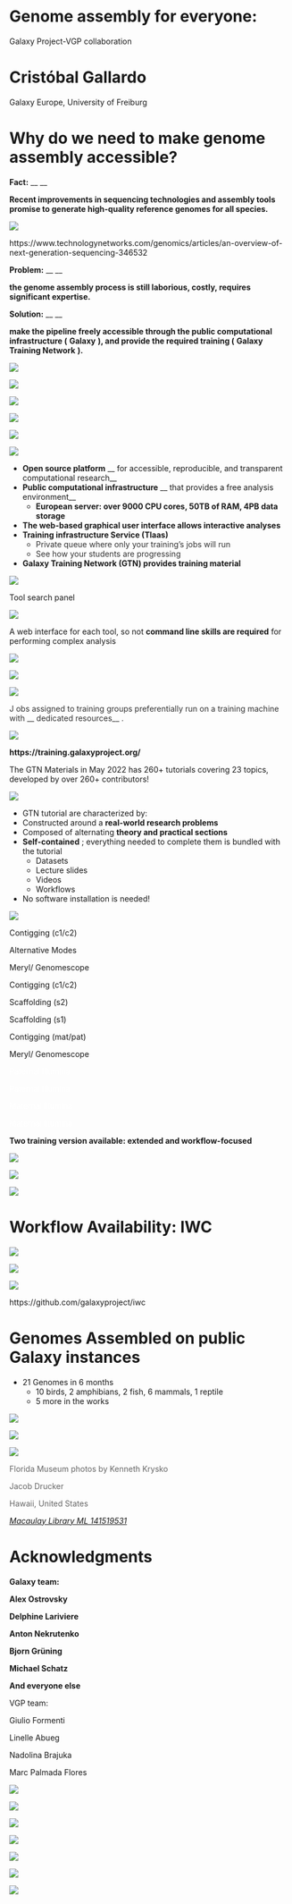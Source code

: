 # Genome assembly for everyone:
Galaxy Project-VGP collaboration

# Cristóbal Gallardo
Galaxy Europe, University of Freiburg

# Why do we need to make genome assembly accessible?

__Fact:__  __ __

__Recent improvements in sequencing technologies and assembly tools promise to generate high\-quality reference genomes for all species\.__

![](img/COBLET20220.png)

https://www\.technologynetworks\.com/genomics/articles/an\-overview\-of\-next\-generation\-sequencing\-346532

__Problem:__  __ __

__the genome assembly process is still laborious\, costly\, requires significant expertise\.__

__Solution:__  __ __

__make the pipeline freely accessible through the public computational infrastructure \(__  __Galaxy__  __\)\, and provide the required training \(__  __Galaxy Training Network__  __\)\.__

![](img/COBLET20221.png)

![](img/COBLET20222.png)

![](img/COBLET20223.png)

![](img/COBLET20224.png)

![](img/COBLET20225.png)

![](img/COBLET20226.png)

* __Open source platform__  __ for accessible\, reproducible\, and transparent computational research__
* __Public computational infrastructure__  __ that  provides a free analysis environment__
  * __European server: over 9000 CPU cores\, 50TB of RAM\, 4PB data storage__
* __The web\-based graphical user interface allows interactive analyses__
* __Training infrastructure Service \(Tlaas\)__
  * <span style="color:#333333">Private queue where only your training’s jobs will run</span>
  * <span style="color:#333333">See how your students are progressing</span>
* __Galaxy Training Network \(GTN\) provides training material__

![](img/COBLET20227.png)

Tool search panel

![](img/COBLET20228.png)

A web interface for each tool\, so not  __command line skills are required__  for performing complex analysis

![](img/COBLET20229.png)

![](img/COBLET202210.png)

![](img/COBLET202211.png)

<span style="color:#333333">J</span>  <span style="color:#333333">obs assigned to </span>  <span style="color:#333333">training groups</span>  <span style="color:#333333"> preferentially run on a training machine with</span>  <span style="color:#333333"> __ dedicated resources__ </span>  <span style="color:#333333">\.</span>

![](img/COBLET202212.png)

__https://training\.galaxyproject\.org/__

The GTN Materials in May 2022 has 260\+ tutorials covering 23 topics\, developed by over 260\+ contributors\!

![](img/COBLET202213.png)

* GTN tutorial are characterized by:
* Constructed around a  __real\-world research problems__
* Composed of alternating  __theory and practical sections__
* __Self\-contained__ ; everything needed to complete them is bundled with the tutorial
  * Datasets
  * Lecture slides
  * Videos
  * Workflows
* No software installation is needed\!

![](img/COBLET202214.png)

Contigging \(c1/c2\)

Alternative Modes

Meryl/ Genomescope

Contigging \(c1/c2\)

Scaffolding \(s2\)

Scaffolding \(s1\)

Contigging \(mat/pat\)

Meryl/ Genomescope

<span style="color:#FFFFFF">Paternal Illumina</span>

<span style="color:#FFFFFF">Paternal Illumina</span>

<span style="color:#FFFFFF">Maternal Illumina</span>

<span style="color:#FFFFFF">Maternal Illumina</span>

__Two training version available: extended and workflow\-focused__

![](img/COBLET202215.png)

![](img/COBLET202216.png)

![](img/COBLET202217.png)

# Workflow Availability: IWC

![](img/COBLET202218.png)

![](img/COBLET202219.png)

![](img/COBLET202220.png)

https://github\.com/galaxyproject/iwc

# Genomes Assembled on public Galaxy instances

* 21 Genomes in 6 months
  * 10 birds\, 2 amphibians\, 2 fish\, 6 mammals\, 1 reptile
  * 5 more in the works

![](img/COBLET202221.png)

![](img/COBLET202222.png)

![](img/COBLET202223.png)

<span style="color:#666666"> Florida Museum photos by Kenneth Krysko</span>

<span style="color:#666666">Jacob Drucker</span>

<span style="color:#666666">Hawaii\, United States</span>

<span style="color:#666666"> _[Macaulay Library ML 141519531](https://macaulaylibrary.org/photo/141519531?_gl=1*bzgajo*_ga*MTg0MDM5MTk5MS4xNjU4MDc4MTQ3*_ga_QR4NVXZ8BM*MTY1ODA3ODE0Ny4xLjAuMTY1ODA3ODE0Ny42MA..#_ga=2.38646244.617019946.1658078147-1840391991.1658078147)_ </span>

# Acknowledgments

__Galaxy team:__

__Alex Ostrovsky__

__Delphine Lariviere__

__Anton Nekrutenko__

__Bjorn Grüning__

__Michael Schatz__

__And everyone else__

VGP team:

Giulio Formenti

Linelle Abueg

Nadolina Brajuka

Marc Palmada Flores

![](img/COBLET202224.png)

![](img/COBLET202225.png)

![](img/COBLET202226.png)

![](img/COBLET202227.png)

![](img/COBLET202228.png)

![](img/COBLET202229.png)

![](img/COBLET202230.png)

